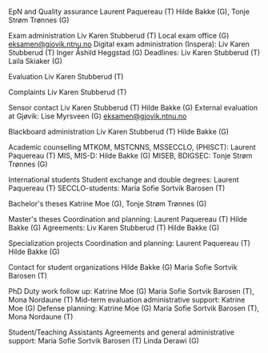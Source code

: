

EpN and Quality assurance
Laurent Paquereau (T)
Hilde Bakke (G), Tonje Strøm Trønnes (G)

Exam administration
Liv Karen Stubberud (T)
Local exam office (G) eksamen@gjovik.ntnu.no
Digital exam administration (Inspera):
Liv Karen Stubberud (T)
Inger Åshild Heggstad (G)
Deadlines:
Liv Karen Stubberud (T)
Laila Skiaker (G)

Evaluation
Liv Karen Stubberud (T)

Complaints
Liv Karen Stubberud (T)

Sensor contact
Liv Karen Stubberud (T)
Hilde Bakke (G)
External evaluation at Gjøvik:
Lise Myrsveen (G)
eksamen@gjovik.ntnu.no

Blackboard administration
Liv Karen Stubberud (T)
Hilde Bakke (G)

Academic counselling
MTKOM, MSTCNNS, MSSECCLO, (PHISCT):
Laurent Paquereau (T)
MIS, MIS-D:
Hilde Bakke (G)
MISEB, BDIGSEC:
Tonje Strøm Trønnes (G)

International students
Student exchange and double degrees:
Laurent Paquereau (T)
SECCLO-students:
Maria Sofie Sortvik Barosen (T)

Bachelor's theses
Katrine Moe (G), Tonje Strøm Trønnes (G)

Master's theses
Coordination and planning:
Laurent Paquereau (T)
Hilde Bakke (G)
Agreements:
Liv Karen Stubberud (T)
Hilde Bakke (G)

Specialization projects
Coordination and planning:
Laurent Paquereau (T)
Hilde Bakke (G) 

Contact for student organizations 
Hilde Bakke (G)
Maria Sofie Sortvik Barosen (T)

PhD 
Duty work follow up:
Katrine Moe (G)
Maria Sofie Sortvik Barosen (T), Mona Nordaune (T)
Mid-term evaluation administrative support:
Katrine Moe (G)
Defense planning:
Katrine Moe (G)
Maria Sofie Sortvik Barosen (T), Mona Nordaune (T)

Student/Teaching Assistants
Agreements and general administrative support:
Maria Sofie Sortvik Barosen (T)
Linda Derawi (G)